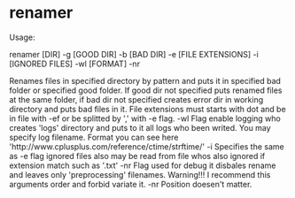 # renamer
<p>Usage:</p> <span>renamer [DIR] -g [GOOD DIR] -b [BAD DIR] -e [FILE EXTENSIONS] -i [IGNORED FILES] -wl [FORMAT] -nr</span>
<p>Renames files in specified directory by pattern and puts it in specified bad folder or specified good folder.
If good dir not specified puts renamed files at the same folder, if bad dir not specified creates error dir in working directory and puts bad files in it.
File extensions must starts with dot and be in file with -ef or be splitted by ',' with -e flag.
-wl Flag enable logging who creates 'logs' directory and puts to it all logs who been writed. You may specify log filename. Format you can see here 'http://www.cplusplus.com/reference/ctime/strftime/'
-i Specifies the same as -e flag ignored files also may be read from file whos also ignored if extension match such as '.txt'
-nr Flag used for debug it disbales rename and leaves only 'preprocessing' filenames.
Warning!!! I recommend this arguments order and forbid variate it. -nr Position doesen't matter.</p>

